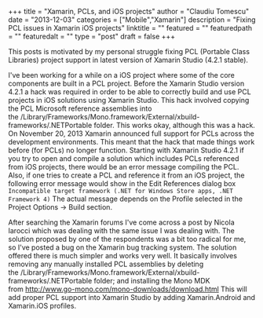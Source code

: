 +++
title = "Xamarin, PCLs, and iOS projects"
author = "Claudiu Tomescu"
date = "2013-12-03"
categories = ["Mobile","Xamarin"]
description = "Fixing PCL issues in Xamarin iOS projects"
linktitle = ""
featured = ""
featuredpath = ""
featuredalt = ""
type = "post"
draft = false
+++

This posts is motivated by my personal struggle fixing PCL (Portable Class Libraries) project support in latest version of Xamarin Studio (4.2.1 stable).

I've been working for a while on a iOS project where some of the core components are built in a PCL project. Before the Xamarin Studio version 4.2.1 a hack was required in order to be able to correctly build and use PCL projects in iOS solutions using Xamarin Studio. This hack involved copying the PCL Microsoft reference assemblies into the /Library/Frameworks/Mono.framework/External/xbuild-frameworks/.NETPortable folder. This works okay, although this was a hack. On November 20, 2013 Xamarin announced full support for PCLs across the development environments. This meant that the hack that made things work before (for PCLs) no longer function. Starting with Xamarin Studio 4.2.1 if you try to open and compile a solution which includes PCLs referenced from iOS projects, there would be an error message compiling the PCL. Also, if one tries to create a PCL and reference it from an iOS project, the following error message would show in the Edit References dialog box `Incompatible target framework (.NET for Windows Store apps, .NET Framework 4)` The actual message depends on the Profile selected in the Project Options -> Build section.

After searching the Xamarin forums I've come across a post by Nicola Iarocci which was dealing with the same issue I was dealing with. The solution proposed by one of the respondents was a bit too radical for me, so I've posted a bug on the Xamarin bug tracking system. The solution offered there is much simpler and works very well. It basically involves removing any manually installed PCL assemblies by deleting the /Library/Frameworks/Mono.framework/External/xbuild-frameworks/.NETPortable folder; and installing the Mono MDK from http://www.go-mono.com/mono-downloads/download.html This will add proper PCL support into Xamarin Studio by adding Xamarin.Android and Xamarin.iOS profiles.
